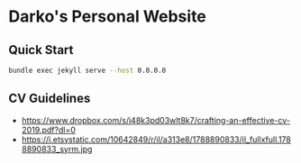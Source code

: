 # Darko's Personal Website

## Quick Start
```bash
bundle exec jekyll serve --host 0.0.0.0
```

## CV Guidelines
- https://www.dropbox.com/s/j48k3pd03wlt8k7/crafting-an-effective-cv-2019.pdf?dl=0
- https://i.etsystatic.com/10642849/r/il/a313e8/1788890833/il_fullxfull.1788890833_syrm.jpg
